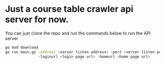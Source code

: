# Just a course table crawler api server for now.

You can just clone the repo and run the commands below to run the API server
```bash
go mod download
go run main.go -address <server listen address> -port <server listen port>
               -loginurl <login page url> -homeurl <home page url>
```